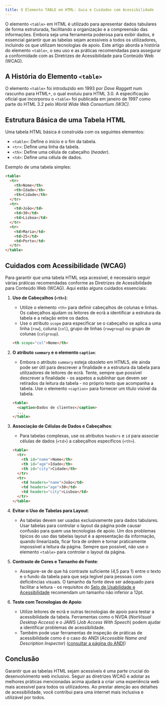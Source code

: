 ```yaml
---
title: O Elemento TABLE em HTML: Guia e Cuidados com Acessibilidade
---
```


O elemento `<table>` em HTML é utilizado para apresentar dados tabulares de forma estruturada, facilitando a organização e a compreensão das informações. Embora seja uma ferramenta poderosa para exibir dados, é essencial garantir que as tabelas sejam acessíveis a todos os utilizadores, incluindo os que utilizam tecnologias de apoio. Este artigo aborda a história do elemento `<table>`, o seu uso e as práticas recomendadas para assegurar a conformidade com as Diretrizes de Acessibilidade para Conteúdo Web (WCAG).

## A História do Elemento `<table>`

O elemento `<table>` foi introduzido em 1993 por _Dave Raggett_ num rascunho para HTML+, o qual evoluiu para HTML 3.0. A especificação oficial que incorporou o `<table>` foi publicada em janeiro de 1997 como parte do HTML 3.2 pelo _World Wide Web Consortium (W3C)_.

## Estrutura Básica de uma Tabela HTML

Uma tabela HTML básica é construída com os seguintes elementos:

- `<table>`: Define o início e o fim da tabela.
- `<tr>`: Define uma linha da tabela.
- `<th>`: Define uma célula de cabeçalho (_header_).
- `<td>`: Define uma célula de dados.

Exemplo de uma tabela simples:

```html
<table>
  <tr>
    <th>Nome</th>
    <th>Idade</th>
    <th>Cidade</th>
  </tr>
  <tr>
    <td>João</td>
    <td>30</td>
    <td>Lisboa</td>
  </tr>
  <tr>
    <td>Maria</td>
    <td>25</td>
    <td>Porto</td>
  </tr>
</table>
```

## Cuidados com Acessibilidade (WCAG)

Para garantir que uma tabela HTML seja acessível, é necessário seguir várias práticas recomendadas conforme as Diretrizes de Acessibilidade para Conteúdo Web (WCAG). Aqui estão alguns cuidados essenciais:

1. **Uso de Cabeçalhos (`<th>`)**:
   - Utilize o elemento `<th>` para definir cabeçalhos de colunas e linhas. Os cabeçalhos ajudam os leitores de ecrã a identificar a estrutura da tabela e a relação entre os dados.
   - Use o atributo `scope` para especificar se o cabeçalho se aplica a uma linha (`row`), coluna (`col`), grupo de linhas (`rowgroup`) ou grupo de colunas (`colgroup`).

   ```html
   <th scope="col">Nome</th>
   ```

2. **O atributo `summary` e o elemento `caption`**:
   - Embora o atributo `summary` esteja obsoleto em HTML5, ele ainda pode ser útil para descrever a finalidade e a estrutura da tabela para utilizadores de leitores de ecrã. Tente, sempre que possível descrever a finalidade - os aspetos a sublinhar que devem ser retirados da leitura da tabela - no próprio texto que acompanha a tabela. Use o elemento `<caption>` para fornecer um título visível da tabela.

   ```html
   <table>
     <caption>Dados de clientes</caption>
     ...
   </table>
   ```

3. **Associação de Células de Dados e Cabeçalhos**:
   - Para tabelas complexas, use os atributos `headers` e `id` para associar células de dados (`<td>`) a cabeçalhos específicos (`<th>`).

   ```html
   <table>
     <tr>
       <th id="name">Nome</th>
       <th id="age">Idade</th>
       <th id="city">Cidade</th>
     </tr>
     <tr>
       <td headers="name">João</td>
       <td headers="age">30</td>
       <td headers="city">Lisboa</td>
     </tr>
   </table>
   ```

4. **Evitar o Uso de Tabelas para Layout**:
   - As tabelas devem ser usadas exclusivamente para dados tabulares. Usar tabelas para controlar o layout da página pode causar confusão para quem usa tecnologias de apoio. Um dos problemas típicos do uso das tabelas layout é a apresentação da informação, quando linearizada, ficar fora de ordem e tornar praticamente impossível a leitura da página. Sempre que possível, não use o elemento `<table>` para controlar o layout da página.

5. **Contraste de Cores e Tamanho de Fonte**:
   - Assegure-se de que há contraste suficiente (4,5 para 1) entre o texto e o fundo da tabela para que seja legível para pessoas com deficiências visuais. O tamanho da fonte deve ser adequado para facilitar a leitura - os requisitos do [Selo de Usabilidade e Acessibilidade](https://selo.usabilidade.gov.pt/requisitos/conteudo/#n21) recomendam um tamanho não inferior a 12pt.

6. **Teste com Tecnologias de Apoio**:
   - Utilize leitores de ecrã e outras tecnologias de apoio para testar a acessibilidade da tabela. Ferramentas como o NVDA (<em lang="en">NonVisual Desktop Access</em>) e o JAWS (<em lang="en">Job Access With Speech</em>) podem ajudar a identificar problemas de acessibilidade.
   - Também pode usar ferramentas de inspeção de práticas de acessibilidade como é o caso do ANDI (<em lang="en">Accessible Name and Description Inspector</em>) ([consultar a página do ANDI](https://www.ssa.gov/accessibility/andi/help/install.html))

## Conclusão

Garantir que as tabelas HTML sejam acessíveis é uma parte crucial do desenvolvimento web inclusivo. Seguir as diretrizes WCAG e adotar as melhores práticas mencionadas acima ajudará a criar uma experiência web mais acessível para todos os utilizadores. Ao prestar atenção aos detalhes de acessibilidade, você contribui para uma internet mais inclusiva e utilizável por todos.
